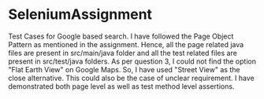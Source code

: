 # SeleniumAssignment
Test Cases for Google based search.
I have followed the Page Object Pattern as mentioned in the assignment.
Hence, all the page related java files are present in src/main/java folder and all the test related files are present in src/test/java folders.
As per question 3, I could not find the option "Flat Earth View" on Google Maps. So, I have used "Street View" as the close alternative. This could also be the case of unclear requirement. 
I have demonstrated both page level as well as test method level assertions.
